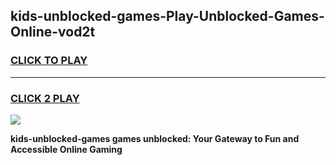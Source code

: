 
## kids-unblocked-games-Play-Unblocked-Games-Online-vod2t
<h3>
<a href="https://premium76.site?title=kids-unblocked-games&ref=25A">CLICK TO PLAY</a></h3>
<hr>

<h3>
<a href="https://premium76.site?title=kids-unblocked-games&ref=25A">CLICK 2 PLAY</a>
  
</h3>

<a href="https://premium76.site?title=kids-unblocked-games&ref=25A"><img src="https://clearcache.store/games.png"></a>


**kids-unblocked-games games unblocked: Your Gateway to Fun and Accessible Online Gaming**
